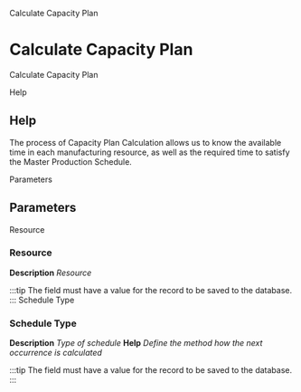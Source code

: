 
Calculate Capacity Plan
# Calculate Capacity Plan


Calculate Capacity Plan

Help
## Help

The process of Capacity Plan Calculation allows us to know the available time in each manufacturing resource, as well as the required time to satisfy the Master Production Schedule.

Parameters
## Parameters


Resource
### Resource

**Description**
 *Resource*

:::tip
The field must have a value for the record to be saved to the database.
:::
Schedule Type
### Schedule Type

**Description**
 *Type of schedule*
**Help**
 *Define the method how the next occurrence is calculated*

:::tip
The field must have a value for the record to be saved to the database.
:::